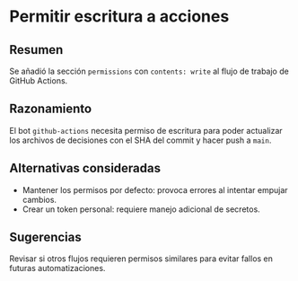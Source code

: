 # Permitir escritura a acciones

## Resumen
Se añadió la sección `permissions` con `contents: write` al flujo de trabajo de GitHub Actions.

## Razonamiento
El bot `github-actions` necesita permiso de escritura para poder actualizar los archivos de decisiones con el SHA del commit y hacer push a `main`.

## Alternativas consideradas
- Mantener los permisos por defecto: provoca errores al intentar empujar cambios.
- Crear un token personal: requiere manejo adicional de secretos.

## Sugerencias
Revisar si otros flujos requieren permisos similares para evitar fallos en futuras automatizaciones.


